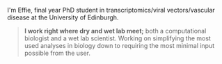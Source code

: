 
I'm Effie, final year PhD student in transcriptomics/viral vectors/vascular disease at the University of Edinburgh. 

> **I work right where dry and wet lab meet;** both a computational biologist and a wet lab scientist. Working on simplifying the most used analyses in biology down to requiring the most minimal input possible from the user.

<!--
**effieklimi/effieklimi** is a ✨ _special_ ✨ repository because its `README.md` (this file) appears on your GitHub profile.

Here are some ideas to get you started:

- 🔭 I’m currently working on ...
- 🌱 I’m currently learning ...
- 👯 I’m looking to collaborate on ...
- 🤔 I’m looking for help with ...
- 💬 Ask me about ...
- 📫 How to reach me: ...
- 😄 Pronouns: ...
- ⚡ Fun fact: ...
-->
